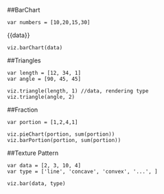 ##BarChart
```down
var numbers = [10,20,15,30]
```
{{data}}

```down
viz.barChart(data)
```

##Triangles
```down
var length = [12, 34, 1]
var angle = [90, 45, 45]

viz.triangle(length, 1) //data, rendering type
viz.triangle(angle, 2)
```

##Fraction
```down
var portion = [1,2,4,1]

viz.pieChart(portion, sum(portion))
viz.barPortion(portion, sum(portion))
```
##Texture Pattern
```down
var data = [2, 3, 10, 4]
var type = ['line', 'concave', 'convex', '...', ]

viz.bar(data, type)
